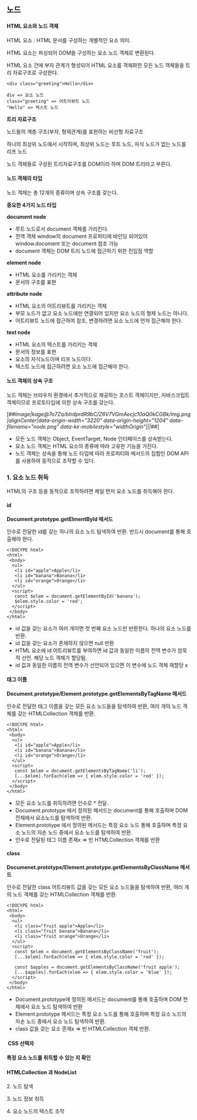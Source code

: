 ## 노드

#### HTML 요소와 노드 객체

HTML 요소 : HTML 문서를 구성하는 개별적인 요소 의미.

HTML 요소는 파싱되어 DOM을 구성하는 요소 노드 객체로 변환된다.

HTML 요소 간에 부자 관계가 형성되어 HTML 요소를 객체화한 모든 노드 객체들을 트리 자료구조로 구성한다.

```
<div class="greeting">Hello</div>

div => 요소 노드
class="greeting" => 어트리뷰트 노드
"Hello" => 텍스트 노드
```

**트리 자료구조**

노드들의 계층 구조(부자, 형제관계)를 표현하는 비선형 자료구조

하나의 최상위 노드에서 시작하며, 최상위 노드는 루트 노드, 자식 노드가 없는 노드를 리프 노드

노드 객체들로 구성된 트리자료구조를 DOM이라 하며 DOM 트리라고 부른다.

#### 노드 객체의 타입

노드 객체는 총 12개의 종류이며 상속 구조를 갖는다.

**중요한 4가지 노드 타입**

**document node**

- 루트 노드로서 document 객체를 가리킨다.
- 전역 객체 window의 document 프로퍼티에 바인딩 되어있어 window.document 또는 document 참조 가능
- document 객체는 DOM 트리 노드에 접근하기 위한 진입점 역할

**element node**

- HTML 요소를 가리키는 객체
- 문서의 구조를 표현

**attribute node**

- HTML 요소의 어트리뷰트를 가리키는 객체
- 부모 노드가 없고 요소 노드에만 연결되어 있지만 요소 노드의 형제 노드는 아니다.
- 어트리뷰트 노드에 접근하여 참조, 변경하려면 요소 노드에 먼저 접근해야 한다.

**text node**

- HTML 요소의 텍스트를 가리키는 객체
- 문서의 정보를 표현
- 요소의 자식노드이며 리프 노드이다.
- 텍스트 노드에 접근하려면 요소 노드에 접근해야 한다.

#### 노드 객체의 상속 구조

노드 객체는 브라우저 환경에서 추가적으로 제공하는 호스트 객체이지만, 자바스크립트 객체이므로 프로토타입에 의한 상속 구조를 갖는다.

[##_Image|kage@7o7Za/btrdprdR9bC/Z6V7VGmAecjc10aQ0kCGBk/img.png|alignCenter|data-origin-width="3220" data-origin-height="1204" data-filename="node.png" data-ke-mobilestyle="widthOrigin"|||_##]

- 모든 노드 객체는 Object, EventTarget, Node 인터페이스를 상속받는다.
- 요소 노드 객체는 HTML 요소의 종류에 따라 고유한 기능을 가진다.
- 노드 객체는 상속을 통해 노드 타입에 따라 프로퍼티와 메서드의 집합인 DOM API를 사용하여 동적으로 조작할 수 있다.

### 1\. 요소 노드 취득

HTML의 구조 등을 동적으로 조작하려면 제일 먼저 요소 노드를 취득해야 한다.

#### id

**Document.prototype.getElmentById 메서드**

인수로 전달한 id를 갖는 하나의 요소 노드 탐색하여 반환. 반드시 document를 통해 호출해야 한다.

```
<!DOCYPE html>
<html>
 <body>
  <ul>
   <li id="apple">Apple</li>
   <li id="banana">Banana</li>
   <li id="orange">Orange</li>
  </ul>
  <script>
   const $elem = document.getElementById('banana');
   $elem.style.color = 'red';
  </script>
 </body>
</html>
```

- id 값을 갖는 요소가 여러 개이면 첫 번째 요소 노드만 반환한다. 하나의 요소 노드를 반환.
- id 값을 갖는 요소가 존재하지 않으면 null 반환
- HTML 요소에 id 어트리뷰트를 부여하면 id 값과 동일한 이름의 전역 변수가 암묵적 선언. 해당 노드 객체가 할당됨.
- id 값과 동일한 이름의 전역 변수가 선언되어 있으면 이 변수에 노드 객체 재할당 x

#### 태그 이름

**Document.prototype/Element.prototype.getElementsByTagName 메서드**

인수로 전달한 태그 이름을 갖는 모든 요소 노드들을 탐색하여 반환, 여러 개의 노드 객체를 갖는 HTMLCollection 객체를 반환.

```
<!DOCYPE html>
<html>
 <body>
  <ul>
   <li id="apple">Apple</li>
   <li id="banana">Banana</li>
   <li id="orange">Orange</li>
  </ul>
  <script>
   const $elem = document.getElementsByTagName('li');
   [...$elem].forEach(elem => { elem.style.color = 'red' });
  </script>
 </body>
</html>
```

- 모든 요소 노드를 취득하려면 인수로 \* 전달.
- Document.prototype 에서 정의된 메서드는 document를 통해 호출하며 DOM 전체에서 요소노드를 탐색하여 반환.
- Element.prototype 에서 정의된 메서드는 특정 요소 노드 통해 호출하며 특정 요소 노드의 자손 노드 중에서 요소 노드를 탐색하여 반환.
- 인수로 전달된 태그 이름 존재x => 빈 HTMLCollection 객체를 반환

#### class

**Documenet.prototype/Element.prototype.getElementsByClassName 메서드**

인수로 전달한 class 어트리뷰트 값을 갖는 모든 요소 노드들을 탐색하여 반환, 여러 개의 노드 객체를 갖는 HTMLCollection 객체를 반환.

```
<!DOCYPE html>
<html>
 <body>
  <ul>
   <li class="fruit apple">Apple</li>
   <li class="fruit banana">Banana</li>
   <li class="fruit orange">Orange</li>
  </ul>
  <script>
   const $elem = document.getElementsByClassName('fruit');
   [...$elem].forEach(elem => { elem.style.color = 'red' });

   const $apples = document.getElementsByClassName('fruit apple');
   [...$apples].forEach(elem => { elem.style.color = 'blue' });
  </script>
 </body>
</html>
```

- Document.prototype에 정의된 메서드는 document를 통해 호출하며 DOM 전체에서 요소 노드 탐색하여 반환
- Element.prototype 메서드는 특정 요소 노드를 통해 호출하며 특정 요소 노드의 자손 노드 중에서 요소 노드 탐색하여 반환.
- class 값을 갖는 요소 존재x => 빈 HTMLCollection 객체 반환.

####  CSS 선택자

#### 특정 요소 노드를 취득할 수 있는 지 확인

#### HTMLCollection 과 NodeList

2\. 노드 탐색

3\. 노드 정보 취득

4\. 요소 노드의 텍스트 조작

